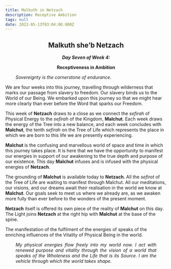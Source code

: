 ```yaml
---
title: Malkuth in Netzach
description: Receptive Ambition
tags: null
date: 2022-05-13T03:04:00.000Z
---
```


<div style="font-weight: bold; text-align:center">
<h2>Malkuth she’b Netzach</h2>
<i>Day Seven of Week 4:</i> 
<p>Receptiveness in Ambition</p>

</div>
<div style="text-align: justify; margin-left: 2rem; margin-right: 2rem">

_Sovereignty is the cornerstone of endurance._

</div>

We are four weeks into this journey, travelling through wilderness that marks our passage from slavery to freedom. Our slavery binds us to the World of our Being. We embarked upon this journey so that we might hear more clearly than ever before the Word that sparks our Freedom.

This week of **Netzach** draws to a close as we connect the _sefirah_ of Physical Energy to the _sefirah_ of the Kingdom, **Malchut**. Each week draws the energy of the Tree into a new balance, and each week concludes with **Malchut**, the tenth _sefirah_ on the Tree of Life which represents the place in which we are born to this life we are presently experiencing.

**Malchut** is the confusing and marvellous world of space and time in which this journey takes place. It is here that we have the opportunity to manifest our energies in support of our awakening to the true depth and purpose of our existence. This day **Malchut** infuses and is infused with the physical energies of **Netzach**.

The grounding of **Malchut** is available today to **Netzach**. All the _sefirot_ of the Tree of Life are waiting to manifest through Malchut. All our meditations, our visions, and our dreams await their realisation in the world we know at **Malchut**. Our goals seek to meet us where we already are, as we awaken more fully than ever before to the wonders of the present moment.

**Netzach** itself is offered its own piece of the reality of **Malchut** on this day. The Light joins **Netzach** at the right hip with **Malchut** at the base of the spine.

The manifestation of the fulfilment of the energies of speaks of the enriching influences of the Vitality of Physical Being in the world.

<div style="text-align: justify; margin-left: 2rem; margin-right: 2rem">

_My physical energies flow freely into my world now. I act with renewed purpose and vitality through the vision of a world that speaks of the Wholeness and the Life that is its Source. I am the vehicle through which the world takes shape._

</div>

